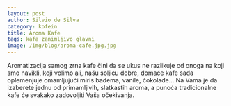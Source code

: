 ```yaml
---
layout: post
author: Silvio de Silva
category: kofein   
title: Aroma Kafe
tags: kafa zanimljivo glavni
image: /img/blog/aroma-cafe.jpg.jpg
---
```


Aromatizacija samog zrna kafe čini da se ukus ne razlikuje od onoga na koji smo navikli, koji volimo ali, našu soljicu dobre, domaće kafe sada oplemenjuje omamljujući miris badema, vanile, čokolade... Na Vama je da izaberete jednu od primamljivih, slatkastih aroma, a punoća tradicionalne kafe će svakako zadovoljiti Vaša očekivanja.